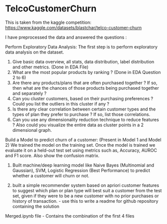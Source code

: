 # TelcoCustomerChurn

This is taken from the kaggle competition: https://www.kaggle.com/datasets/blastchar/telco-customer-churn

I have preprocessed the data and answered the questions : 

Perform Exploratory Data Analysis:
The first step is to perform exploratory data analysis on the dataset. 
1. Give basic data overview, all stats, data distribution, label distribution and other
metrics. (Done in EDA File)
2. What are the most popular products by ranking ? (Done in EDA Question 2 to 6)
3. Are there any products/plans that are often purchased together ? If so, then what
are the chances of those products being purchased together and separately ?
4. Can you cluster customers, based on their purchasing preferences ? Could you list
the outliers in this cluster if any ?
5. Is there any clear correlation between certain customer types and the types of plan
they prefer to purchase ? If so, list those correlations.
6. Can you use any dimensionality reduction technique to reduce features ? Also could
you visualize the entire data as cluster points in a 2 dimensional graph.

Build a Model to predict churn of a customer: (Present in Model 1 and Model 2)
We trained the model on the training set. Once the model is trained we
evaluate it on a held-out test set using metrics such as, Accuracy, AUROC and F1 score.
Also show the confusion matrix. 
1. Built machine/deep learning model like Naive Bayes (Multinomial and Gaussian), SVM, Logistic Regression (Best Performance)  to predict whether a customer will churn or
not.

2. built a simple recommender system based on apriori customer features to suggest which plan or plan type will best suit a customer from the test set, given if
they were to be a new customer with no prior purchases or history of transaction. - use this to write a readme for github repository containing the solution

Merged.ipynb file - Contains the combination of the first 4 files
